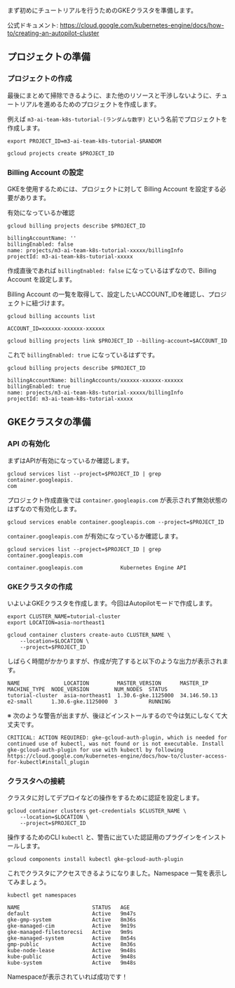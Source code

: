 まず初めにチュートリアルを行うためのGKEクラスタを準備します。

公式ドキュメント: https://cloud.google.com/kubernetes-engine/docs/how-to/creating-an-autopilot-cluster

## プロジェクトの準備

### プロジェクトの作成

最後にまとめて掃除できるように、また他のリソースと干渉しないように、チュートリアルを進めるためのプロジェクトを作成します。

例えば `m3-ai-team-k8s-tutorial-(ランダムな数字)` という名前でプロジェクトを作成します。

```console
export PROJECT_ID=m3-ai-team-k8s-tutorial-$RANDOM
```

```console
gcloud projects create $PROJECT_ID
```

### Billing Account の設定

GKEを使用するためには、プロジェクトに対して Billing Account を設定する必要があります。

有効になっているか確認

```console
gcloud billing projects describe $PROJECT_ID
```

```
billingAccountName: ''
billingEnabled: false
name: projects/m3-ai-team-k8s-tutorial-xxxxx/billingInfo
projectId: m3-ai-team-k8s-tutorial-xxxxx
```

作成直後であれば `billingEnabled: false` になっているはずなので、Billing Account を設定します。

Billing Account の一覧を取得して、設定したいACCOUNT_IDを確認し、プロジェクトに紐づけます。

```console
gcloud billing accounts list
```

```console
ACCOUNT_ID=xxxxxx-xxxxxx-xxxxxx
```

```console
gcloud billing projects link $PROJECT_ID --billing-account=$ACCOUNT_ID
```

これで `billingEnabled: true` になっているはずです。

```console
gcloud billing projects describe $PROJECT_ID
```

```
billingAccountName: billingAccounts/xxxxxx-xxxxxx-xxxxxx
billingEnabled: true
name: projects/m3-ai-team-k8s-tutorial-xxxxx/billingInfo
projectId: m3-ai-team-k8s-tutorial-xxxxx
```

## GKEクラスタの準備

### API の有効化

まずはAPIが有効になっているか確認します。

```console
gcloud services list --project=$PROJECT_ID | grep container.googleapis.
com
```

プロジェクト作成直後では `container.googleapis.com` が表示されず無効状態のはずなので有効化します。

```console
gcloud services enable container.googleapis.com --project=$PROJECT_ID
```

`container.googleapis.com` が有効になっているか確認します。

```console
gcloud services list --project=$PROJECT_ID | grep container.googleapis.com
```

```
container.googleapis.com            Kubernetes Engine API
```

### GKEクラスタの作成

いよいよGKEクラスタを作成します。今回はAutopilotモードで作成します。

```console
export CLUSTER_NAME=tutorial-cluster
export LOCATION=asia-northeast1
```

```console
gcloud container clusters create-auto CLUSTER_NAME \
    --location=$LOCATION \
    --project=$PROJECT_ID
```

しばらく時間がかかりますが、作成が完了すると以下のような出力が表示されます。

```
NAME              LOCATION         MASTER_VERSION      MASTER_IP     MACHINE_TYPE  NODE_VERSION        NUM_NODES  STATUS
tutorial-cluster  asia-northeast1  1.30.6-gke.1125000  34.146.50.13  e2-small      1.30.6-gke.1125000  3          RUNNING
```

※ 次のような警告が出ますが、後ほどインストールするので今は気にしなくて大丈夫です。
```
CRITICAL: ACTION REQUIRED: gke-gcloud-auth-plugin, which is needed for continued use of kubectl, was not found or is not executable. Install gke-gcloud-auth-plugin for use with kubectl by following https://cloud.google.com/kubernetes-engine/docs/how-to/cluster-access-for-kubectl#install_plugin
```

### クラスタへの接続

クラスタに対してデプロイなどの操作をするために認証を設定します。

```console
gcloud container clusters get-credentials $CLUSTER_NAME \
    --location=$LOCATION \
    --project=$PROJECT_ID
```

操作するためのCLI `kubectl` と、警告に出ていた認証用のプラグインをインストールします。

```console
gcloud components install kubectl gke-gcloud-auth-plugin
```

これでクラスタにアクセスできるようになりました。Namespace 一覧を表示してみましょう。

```console
kubectl get namespaces
```

```
NAME                       STATUS   AGE
default                    Active   9m47s
gke-gmp-system             Active   8m36s
gke-managed-cim            Active   9m19s
gke-managed-filestorecsi   Active   9m9s
gke-managed-system         Active   8m54s
gmp-public                 Active   8m36s
kube-node-lease            Active   9m48s
kube-public                Active   9m48s
kube-system                Active   9m48s
```

Namespaceが表示されていれば成功です！
